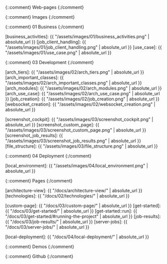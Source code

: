
{::comment} Web-pages {:/comment}

[Binding]: https://github.com/ThoughtWorksInc/Binding.scala
[g8]: http://www.foundweekends.org/giter8/
[Play]: https://www.playframework.com
[PlayJson]: https://www.playframework.com/documentation/2.6.x/ScalaJson 
[PlayJsonCodecs]: https://github.com/julienrf/play-json-derived-codecs
[Scala]: https://www.scala-lang.org
[ScalaJS]: https://www.scala-js.org
[ScalaJSLib]: https://www.scala-js.org/libraries/
[Semantic]: https://semantic-ui.com
[Shapeless]: http://github.com/milessabin/shapeless
[SLog]: https://github.com/jokade/slogging

{::comment} Images {:/comment}

{::comment} 01 Business {:/comment}

[business_activities]: {{ "/assets/images/01/business_activities.png" | absolute_url }}
[job_client_handling]: {{ "/assets/images/01/job_client_handling.png" | absolute_url }}
[use_case]: {{ "/assets/images/01/use_case.png" | absolute_url }}

{::comment} 03 Development {:/comment}

[arch_tiers]: {{ "/assets/images/02/arch_tiers.png" | absolute_url }}
[arch_important_classes]: {{ "/assets/images/02/arch_important_classes.png" | absolute_url }}
[arch_modules]: {{ "/assets/images/02/arch_modules.png" | absolute_url }}
[arch_use_case]: {{ "/assets/images/02/arch_use_case.png" | absolute_url }}
[job_creation]: {{ "/assets/images/02/job_creation.png" | absolute_url }}
[websocket_creation]: {{ "/assets/images/02/websocket_creation.png" | absolute_url }}

[screenshot_cockpit]: {{ "/assets/images/03/screenshot_cockpit.png" | absolute_url }}
[screenshot_custom_page]: {{ "/assets/images/03/screenshot_custom_page.png" | absolute_url }}
[screenshot_job_results]: {{ "/assets/images/03/screenshot_job_results.png" | absolute_url }}
[file_structure]: {{ "/assets/images/03/file_structure.png" | absolute_url }}

{::comment} 04 Deployment {:/comment}

[local_environment]: {{ "/assets/images/04/local_environment.png" | absolute_url }}

{::comment} Pages {:/comment}

[architecture-view]: {{ "/docs/architecture-view/" | absolute_url }}
[technologies]: {{ "/docs/02/technologies/" | absolute_url }}

[custom-page]: {{ "/docs/03/custom-page/" | absolute_url }}
[get-started]: {{ "/docs/03/get-started/" | absolute_url }}
[get-started::run]: {{ "/docs/03/get-started/#running-the-project" | absolute_url }}
[job-results]: {{ "/docs/03/job-results/" | absolute_url }}
[server-jobs]: {{ "/docs/03/server-jobs/" | absolute_url }}

[local-deployment]: {{ "/docs/04/local-deployment/" | absolute_url }}

{::comment} Demos {:/comment}

[demo]: https://tranquil-reef-73468.herokuapp.com/customPage
[demo_cockpit]: https://tranquil-reef-73468.herokuapp.com
[demo_results]: https://tranquil-reef-73468.herokuapp.com/jobResults
[demo_example]: https://thawing-citadel-33535.herokuapp.com
[demo_images]: https://quiet-wave-78301.herokuapp.com/images
[demo_images_cockpit]: https://quiet-wave-78301.herokuapp.com
[demo_images_results]: https://quiet-wave-78301.herokuapp.com/jobResults

{::comment} Github {:/comment}

[binding-google-maps]: https://github.com/pme123/Binding.scala-Google-Maps
[scala-adapters]: https://github.com/pme123/scala-adapters
[scala-adapters-example]: https://github.com/pme123/scala-adapters-example
[scala-adapters-g8]: https://github.com/pme123/scala-adapters-g8
[scala-adapters-images]: https://github.com/pme123/scala-adapters-images
[scala-adapters-pages]: https://pme123.github.io/scala-adapters/
[scala-type-classes]: https://github.com/pme123/scala-type-classes